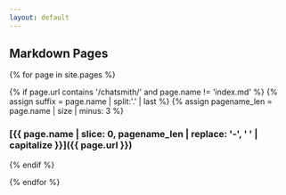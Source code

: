```yaml
---
layout: default
---
```


## Markdown Pages

{% for page in site.pages %}

{% if page.url contains '/chatsmith/' and page.name != 'index.md' %}
{% assign suffix = page.name | split:'.' | last %}
{% assign pagename_len = page.name | size | minus: 3 %}
### [{{ page.name | slice: 0, pagename_len | replace: '-', ' ' | capitalize }}]({{ page.url }})
{% endif %}

{% endfor %}

